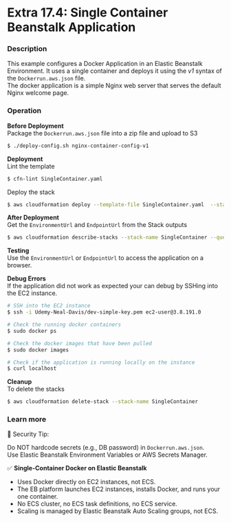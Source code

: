 # Extra 17.4: Single Container Beanstalk Application

### Description

This example configures a Docker Application in an Elastic Beanstalk Environment. It uses a single container and deploys it using the _v1_ syntax of the `Dockerrun.aws.json` file.  
The docker application is a simple Nginx web server that serves the default Nginx welcome page.

### Operation

**Before Deployment**  
Package the `Dockerrun.aws.json` file into a zip file and upload to S3

```bash
$ ./deploy-config.sh nginx-container-config-v1
```

**Deployment**  
Lint the template

```bash
$ cfn-lint SingleContainer.yaml
```

Deploy the stack

```bash
$ aws cloudformation deploy --template-file SingleContainer.yaml  --stack-name SingleContainer --capabilities CAPABILITY_IAM --parameter-overrides file://parameters.json
```

**After Deployment**  
Get the `EnvironmentUrl` and `EndpointUrl` from the Stack outputs

```bash
$ aws cloudformation describe-stacks --stack-name SingleContainer --query "Stacks[0].Outputs" --no-cli-pager
```

**Testing**  
Use the `EnvironmentUrl` or `EndpointUrl` to access the application on a browser.

**Debug Errors**  
If the application did not work as expected your can debug by SSHing into the EC2 instance.

```bash
# SSH into the EC2 instance
$ ssh -i Udemy-Neal-Davis/dev-simple-key.pem ec2-user@3.8.191.0

# Check the running docker containers
$ sudo docker ps

# Check the docker images that have been pulled
$ sudo docker images

# Check if the application is running locally on the instance
$ curl localhost
```

**Cleanup**  
To delete the stacks

```bash
$ aws cloudformation delete-stack --stack-name SingleContainer
```

### Learn more

🔐 Security Tip:

Do NOT hardcode secrets (e.g., DB password) in `Dockerrun.aws.json`.  
Use Elastic Beanstalk Environment Variables or AWS Secrets Manager.

✅ **Single-Container Docker on Elastic Beanstalk**

- Uses Docker directly on EC2 instances, not ECS.
- The EB platform launches EC2 instances, installs Docker, and runs your one container.
- No ECS cluster, no ECS task definitions, no ECS service.
- Scaling is managed by Elastic Beanstalk Auto Scaling groups, not ECS.
